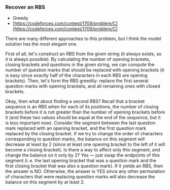 ### Recover an RBS

- Greedy
- [https://codeforces.com/contest/1709/problem/C](https://codeforces.com/contest/1709/problem/C)

There are many different approaches to this problem, but I think the model solution has the most elegant one.

First of all, let's construct an RBS from the given string (it always exists, so it is always possible). By calculating the number of opening brackets, closing brackets and questions in the given string, we can compute the number of question marks that should be replaced with opening brackets (it is easy since exactly half of the characters in each RBS are opening brackets). Then, let's form the RBS greedily: replace the first several question marks with opening brackets, and all remaining ones with closed brackets.

Okay, then what about finding a second RBS? Recall that a bracket sequence is an RBS when for each of its positions, the number of closing brackets before it is not greater than the number of opening brackets before it (and these two values should be equal at the end of the sequence, but it is less important now). Consider the segment between the last question mark replaced with an opening bracket, and the first question mark replaced by the closing bracket. If we try to change the order of characters corresponding to question marks, the balance on this segment will decrease at least by 2
(since at least one opening bracket to the left of it will become a closing bracket). Is there a way to affect only this segment, and change the balance on it only by 2? Yes — just swap the endpoints of this segment (i. e. the last opening bracket that was a question mark and the first closing bracket that was also a question mark). If it yields an RBS, then the answer is NO. Otherwise, the answer is YES since any other permutation of characters that were replacing question marks will also decrease the balance on this segment by at least 2.